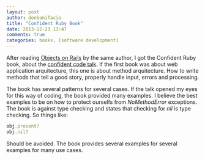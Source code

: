 ```yaml
---
layout: post
author: donbonifacio
title: "Confident Ruby Book"
date: 2013-12-23 13:47
comments: true
categories: books, [software development]
---
```


After reading [Objects on Rails](#) by the same author, I got the Confident Ruby book,
about the [confident code talk](#). If the first book was about web application
arquitecture, this one is about method arquitecture. How to write methods that
tell a good story, properly handle input, errors and processing.

The book has several patterns for several cases. If the talk opened my eyes for
this way of coding, the book provided many examples. I believe the best examples
to be on how to protect ourselfs from _NoMethodError_ exceptions. The book is
against type checking and states that checking for _nil_ is type checking. So 
things like:

``` ruby
obj.present?
obj.nil?
```

Should be avoided. The book provides several examples for several examples for many use cases.
